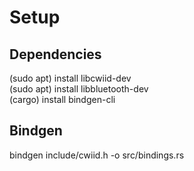 # Setup
## Dependencies
(sudo apt) install libcwiid-dev<br>
(sudo apt) install libbluetooth-dev<br>
(cargo) install bindgen-cli<br>

## Bindgen
bindgen include/cwiid.h -o src/bindings.rs
